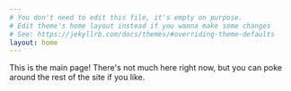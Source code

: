```yaml
---
# You don't need to edit this file, it's empty on purpose.
# Edit theme's home layout instead if you wanna make some changes
# See: https://jekyllrb.com/docs/themes/#overriding-theme-defaults
layout: home
---
```



This is the main page! There's not much here right now, but you can poke around the
rest of the site if you like.
